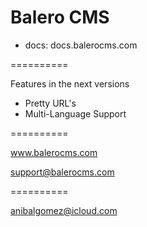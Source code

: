 Balero CMS
==========

* docs: docs.balerocms.com

==========

Features in the next versions

 * Pretty URL's
 * Multi-Language Support

==========

www.balerocms.com

support@balerocms.com

==========

anibalgomez@icloud.com
